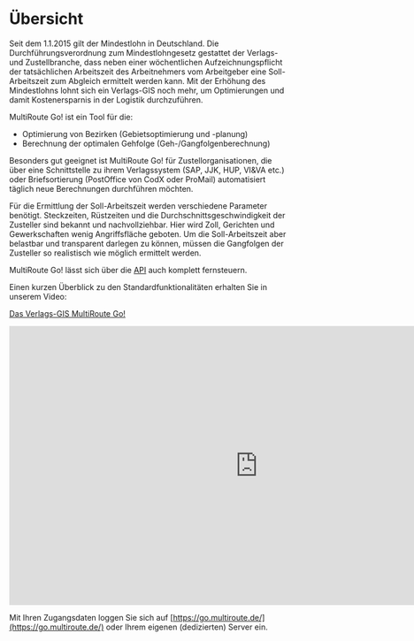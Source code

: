 # Übersicht

Seit dem 1.1.2015 gilt der Mindestlohn in Deutschland. Die Durchführungsverordnung zum Mindestlohngesetz gestattet der Verlags- und Zustellbranche, dass neben einer wöchentlichen Aufzeichnungspflicht der tatsächlichen Arbeitszeit des Arbeitnehmers vom Arbeitgeber eine Soll-Arbeitszeit zum Abgleich ermittelt werden kann. 
Mit der Erhöhung des Mindestlohns lohnt sich ein Verlags-GIS noch mehr, um Optimierungen und damit Kostenersparnis in der Logistik durchzuführen. 

MultiRoute Go! ist ein Tool für die:

* Optimierung von Bezirken (Gebietsoptimierung und -planung)
* Berechnung der optimalen Gehfolge (Geh-/Gangfolgenberechnung)

Besonders gut geeignet ist MultiRoute Go! für Zustellorganisationen, die über eine Schnittstelle zu ihrem Verlagssystem (SAP, JJK, HUP, VI&VA etc.) oder Briefsortierung (PostOffice von CodX oder ProMail) automatisiert täglich neue Berechnungen durchführen möchten.

Für die Ermittlung der Soll-Arbeitszeit werden verschiedene Parameter benötigt. Steckzeiten, Rüstzeiten und die Durchschnittsgeschwindigkeit der Zusteller sind bekannt und nachvollziehbar. Hier wird Zoll, Gerichten und Gewerkschaften wenig Angriffsfläche geboten. Um die Soll-Arbeitszeit aber belastbar und transparent darlegen zu können, müssen die Gangfolgen der Zusteller so realistisch wie möglich ermittelt werden. 

MultiRoute Go! lässt sich über die [API](../api-intro/) auch komplett fernsteuern.

Einen kurzen Überblick zu den Standardfunktionalitäten erhalten Sie in unserem Video:

 [Das Verlags-GIS MultiRoute Go!](https://youtu.be/oRk-P5Ty7VI)

<iframe width="898" height="505" src="https://www.youtube.com/embed/oRk-P5Ty7VI" title="YouTube video player" frameborder="0" allow="accelerometer; autoplay; clipboard-write; encrypted-media; gyroscope; picture-in-picture" allowfullscreen></iframe>

Mit Ihren Zugangsdaten loggen Sie sich auf [https://go.multiroute.de/](https://go.multiroute.de/) oder Ihrem eigenen (dedizierten) Server ein. 
